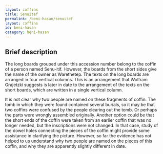 ```yaml
---
layout: coffins
title: Senuitef
permalink: /beni-hasan/senuitef
layout: coffins
id: beni-hasan
category: beni-hasan
---
```


## Brief description

The long boards grouped under this accession number belong to the coffin of a person named Senu-itif.
However, the boards from the short sides give the name of the owner as Warethetep.
The texts on the long boards are arranged in four vertical columns. This is an arrangement that Wolfram Grajetzki
suggests is later in date to the arrangement of the texts on the short boards, which are written in a single vertical column.

It is not clear why two people are named on these fragments of coffin. The tomb in which they were found contained several burials,
so it may be that two coffins were confused by the people clearing out the tomb.
Or perhaps the parts were wrongly assembled originally. Another option could be that the short ends of the coffin were taken
from an earlier coffin that was no longer needed, but the inscriptions were not changed. In that case, study of the dowel holes
connecting the pieces of the coffin might provide some assistance in clarifying the picture. However, so far the evidence
has not helped to us understand why two people are named on the pieces of this coffin, and why they are apparently slightly different
in date.

